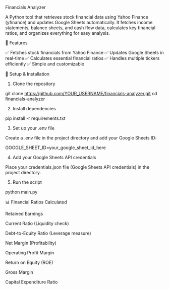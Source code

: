 Financials Analyzer

A Python tool that retrieves stock financial data using Yahoo Finance (yfinance) and updates Google Sheets automatically. It fetches income statements, balance sheets, and cash flow data, calculates key financial ratios, and organizes everything for easy analysis.

📌 Features

✅ Fetches stock financials from Yahoo Finance
✅ Updates Google Sheets in real-time
✅ Calculates essential financial ratios
✅ Handles multiple tickers efficiently
✅ Simple and customizable

🔧 Setup & Installation

1. Clone the repository

git clone https://github.com/YOUR_USERNAME/financials-analyzer.git
cd financials-analyzer

2. Install dependencies

pip install -r requirements.txt

3. Set up your .env file

Create a .env file in the project directory and add your Google Sheets ID:

GOOGLE_SHEET_ID=your_google_sheet_id_here

4. Add your Google Sheets API credentials

Place your credentials.json file (Google Sheets API credentials) in the project directory.

5. Run the script

python main.py


📊 Financial Ratios Calculated

Retained Earnings

Current Ratio (Liquidity check)

Debt-to-Equity Ratio (Leverage measure)

Net Margin (Profitability)

Operating Profit Margin

Return on Equity (ROE)

Gross Margin

Capital Expenditure Ratio

